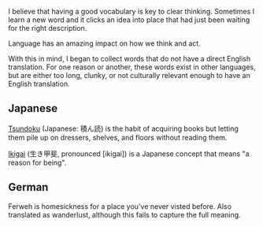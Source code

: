 I believe that having a good vocabulary is key to clear thinking. Sometimes I learn a new word and it clicks an idea into place that had just been waiting for the right description. 

Language has an amazing impact on how we think and act. 

With this in mind, I began to collect words that do not have a direct English translation. For one reason or another, these words exist in other languages, but are either too long, clunky, or not culturally relevant enough to have an English translation. 

## Japanese

[Tsundoku](https://en.wikipedia.org/wiki/Tsundoku) (Japanese: 積ん読) is the habit of acquiring books but letting them pile up on dressers, shelves, and floors without reading them.

[Ikigai](https://en.wikipedia.org/wiki/Ikigai) (生き甲斐, pronounced [ikiɡai]) is a Japanese concept that means "a reason for being". 


## German

Ferweh is homesickness for a place you've never visted before. Also translated as wanderlust, although this fails to capture the full meaning. 

